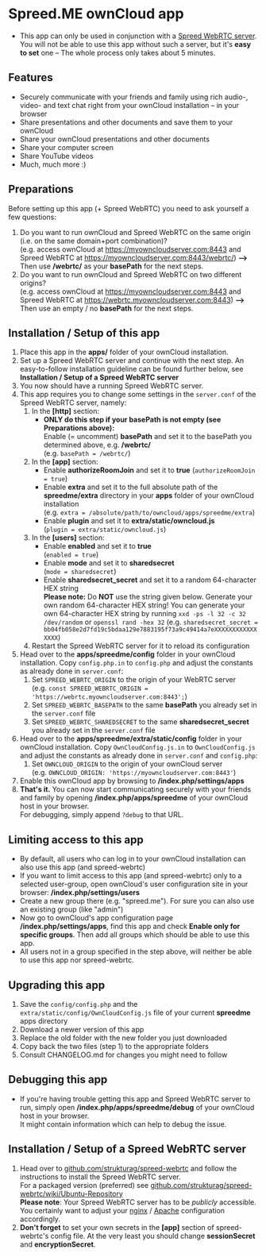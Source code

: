 # Spreed.ME ownCloud app
- This app can only be used in conjunction with a [Spreed WebRTC server](https://github.com/strukturag/spreed-webrtc).  
  You will not be able to use this app without such a server, but it's **easy to set** one – The whole process only takes about 5 minutes.

## Features
- Securely communicate with your friends and family using rich audio-, video- and text chat right from your ownCloud installation – in your browser
- Share presentations and other documents and save them to your ownCloud
- Share your ownCloud presentations and other documents
- Share your computer screen
- Share YouTube videos
- Much, much more :)

## Preparations
Before setting up this app (+ Spreed WebRTC) you need to ask yourself a few questions:

1. Do you want to run ownCloud and Spreed WebRTC on the same origin (i.e. on the same domain+port combination)?  
   (e.g. access ownCloud at https://myowncloudserver.com:8443 and Spreed WebRTC at https://myowncloudserver.com:8443/webrtc/) **-->** Then use **/webrtc/** as your **basePath** for the next steps.
2. Do you want to run ownCloud and Spreed WebRTC on two different origins?  
   (e.g. access ownCloud at https://myowncloudserver.com:8443 and Spreed WebRTC at https://webrtc.myowncloudserver.com:8443) **-->** Then use an empty / no **basePath** for the next steps.

## Installation / Setup of this app
1. Place this app in the **apps/** folder of your ownCloud installation.
2. Set up a Spreed WebRTC server and continue with the next step.
   An easy-to-follow installation guideline can be found further below, see **Installation / Setup of a Spreed WebRTC server**
3. You now should have a running Spreed WebRTC server.
4. This app requires you to change some settings in the `server.conf` of the Spreed WebRTC server, namely:
   1. In the **[http]** section:
      - **ONLY do this step if your basePath is not empty (see Preparations above):**  
        Enable (= uncomment) **basePath** and set it to the basePath you determined above, e.g. **/webrtc/**  
        (e.g. `basePath = /webrtc/`)
   2. In the **[app]** section:
      - Enable **authorizeRoomJoin** and set it to **true**
        (`authorizeRoomJoin = true`)
      - Enable **extra** and set it to the full absolute path of the **spreedme/extra** directory in your **apps** folder of your ownCloud installation  
        (e.g. `extra = /absolute/path/to/owncloud/apps/spreedme/extra`)
      - Enable **plugin** and set it to **extra/static/owncloud.js**  
        (`plugin = extra/static/owncloud.js`)
   3. In the **[users]** section:
      - Enable **enabled** and set it to **true**  
        (`enabled = true`)
      - Enable **mode** and set it to **sharedsecret**  
        (`mode = sharedsecret`)
      - Enable **sharedsecret_secret** and set it to a random 64-character HEX string  
        **Please note:** Do **NOT** use the string given below. Generate your own random 64-character HEX string!
        You can generate your own 64-character HEX string by running `xxd -ps -l 32 -c 32 /dev/random` or `openssl rand -hex 32`
        (e.g. `sharedsecret_secret = bb04fb058e2d7fd19c5bdaa129e7883195f73a9c49414a7eXXXXXXXXXXXXXXXX`)  
   4. Restart the Spreed WebRTC server for it to reload its configuration
5. Head over to the **apps/spreedme/config** folder in your ownCloud installation. Copy `config.php.in` to `config.php` and adjust the constants as already done in `server.conf`:
   1. Set `SPREED_WEBRTC_ORIGIN` to the origin of your WebRTC server  
      (e.g. `const SPREED_WEBRTC_ORIGIN = 'https://webrtc.myowncloudserver.com:8443';`)
   2. Set `SPREED_WEBRTC_BASEPATH` to the same **basePath** you already set in the `server.conf` file
   3. Set `SPREED_WEBRTC_SHAREDSECRET` to the same **sharedsecret_secret** you already set in the `server.conf` file
6. Head over to the **apps/spreedme/extra/static/config** folder in your ownCloud installation. Copy `OwnCloudConfig.js.in` to `OwnCloudConfig.js` and adjust the constants as already done in `server.conf` and `config.php`:
   1. Set `OWNCLOUD_ORIGIN` to the origin of your ownCloud server  
      (e.g. `OWNCLOUD_ORIGIN: 'https://myowncloudserver.com:8443'`)
7. Enable this ownCloud app by browsing to **/index.php/settings/apps**
8. **That's it.** You can now start communicating securely with your friends and family by opening **/index.php/apps/spreedme** of your ownCloud host in your browser.  
   For debugging, simply append `?debug` to that URL.

## Limiting access to this app
- By default, all users who can log in to your ownCloud installation can also use this app (and spreed-webrtc)
- If you want to limit access to this app (and spreed-webrtc) only to a selected user-group, open ownCloud's user configuration site in your browser: **/index.php/settings/users**
- Create a new group there (e.g. "spreed.me"). For sure you can also use an existing group (like "admin")
- Now go to ownCloud's app configuration page **/index.php/settings/apps**, find this app and check **Enable only for specific groups**. Then add all groups which should be able to use this app.
- All users not in a group specified in the step above, will neither be able to use this app nor spreed-webrtc.

## Upgrading this app
1. Save the `config/config.php` and the `extra/static/config/OwnCloudConfig.js` file of your current **spreedme** apps directory
2. Download a newer version of this app
3. Replace the old folder with the new folder you just downloaded
4. Copy back the two files (step 1) to the appropriate folders
5. Consult CHANGELOG.md for changes you might need to follow

## Debugging this app
- If you're having trouble getting this app and Spreed WebRTC server to run, simply open **/index.php/apps/spreedme/debug** of your ownCloud host in your browser.  
  It might contain information which can help to debug the issue.

## Installation / Setup of a Spreed WebRTC server
1. Head over to [github.com/strukturag/spreed-webrtc](https://github.com/strukturag/spreed-webrtc) and follow the instructions to install the Spreed WebRTC server.  
   For a packaged version (preferred) see [github.com/strukturag/spreed-webrtc/wiki/Ubuntu-Repository](https://github.com/strukturag/spreed-webrtc/wiki/Ubuntu-Repository)  
   **Please note**: Your Spreed WebRTC server has to be _publicly_ accessible.  
   You certainly want to adjust your [nginx](https://github.com/strukturag/spreed-webrtc/blob/master/doc/NGINX.txt) / [Apache](https://github.com/strukturag/spreed-webrtc/blob/master/doc/APACHE.txt) configuration accordingly.
2. **Don't forget** to set your own secrets in the **[app]** section of spreed-webrtc's config file. At the very least you should change **sessionSecret** and **encryptionSecret**.
